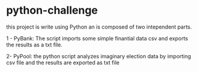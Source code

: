 # python-challenge
this project is write using Python an is composed of two intependent parts.

1 - PyBank:  The script imports some simple finantial data csv 
 and exports the results as a txt file. 

2- PyPool: the python script analyzes imaginary election data by
importing csv file and the results are exported as txt file
